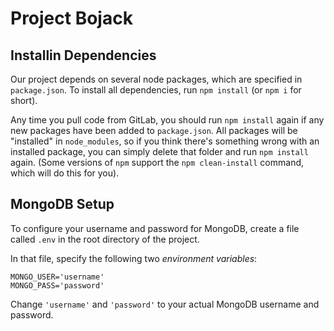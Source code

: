 # Project Bojack

## Installin Dependencies

Our project depends on several node packages, which are specified in `package.json`. To install all
dependencies, run `npm install` (or `npm i` for short).

Any time you pull code from GitLab, you should run `npm install` again if any new packages have been
added to `package.json`. All packages will be "installed" in `node_modules`, so if you think there's
something wrong with an installed package, you can simply delete that folder and run `npm install`
again. (Some versions of `npm` support the `npm clean-install` command, which will do this for you).

## MongoDB Setup

To configure your username and password for MongoDB, create a file called `.env` in the root
directory of the project.

In that file, specify the following two _environment variables_:

```
MONGO_USER='username'
MONGO_PASS='password'

```

Change `'username'` and `'password'` to your actual MongoDB username and password.
